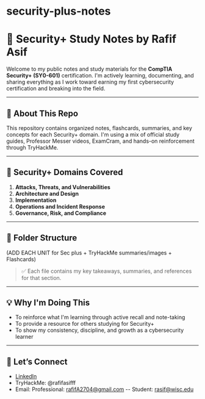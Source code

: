 # security-plus-notes
# 🔐 Security+ Study Notes by Rafif Asif

Welcome to my public notes and study materials for the **CompTIA Security+ (SY0-601)** certification. I'm actively learning, documenting, and sharing everything as I work toward earning my first cybersecurity certification and breaking into the field.

---

## 📘 About This Repo

This repository contains organized notes, flashcards, summaries, and key concepts for each Security+ domain. I'm using a mix of official study guides, Professor Messer videos, ExamCram, and hands-on reinforcement through TryHackMe.

---

## 🧠 Security+ Domains Covered

1. **Attacks, Threats, and Vulnerabilities**
2. **Architecture and Design**
3. **Implementation**
4. **Operations and Incident Response**
5. **Governance, Risk, and Compliance**

---

## 📂 Folder Structure
(ADD EACH UNIT for Sec plus + TryHackMe summaries/images + Flashcards)

> ✅ Each file contains my key takeaways, summaries, and references for that section.

---

## 💡 Why I'm Doing This

- To reinforce what I'm learning through active recall and note-taking  
- To provide a resource for others studying for Security+  
- To show my consistency, discipline, and growth as a cybersecurity learner

---

## 🚀 Let’s Connect

- [LinkedIn](www.linkedin.com/in/rafif-asif-7a4964261)  
- TryHackMe: @rafifasifff  
- Email: Professional: rafifA2704@gmail.com -- Student: rasif@wisc.edu
